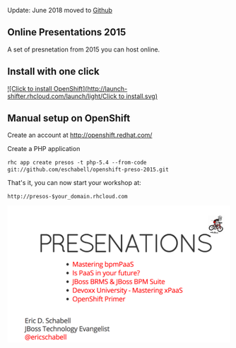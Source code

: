 Update: June 2018 moved to [Github](https://gitlab.com/eschabell/openshift-presos-2015)


Online Presentations 2015 
-------------------------
A set of presnetation from 2015 you can host online.


Install with one click
----------------------
[![Click to  install OpenShift](http://launch-shifter.rhcloud.com/launch/light/Click to  install.svg)](https://openshift.redhat.com/app/console/application_type/custom?&cartridges[]=php-5.4&initial_git_url=https://github.com/eschabell/openshift-preso-2015.git&name=presos)


Manual setup on OpenShift
-------------------------
Create an account at http://openshift.redhat.com/

Create a PHP application

    rhc app create presos -t php-5.4 --from-code git://github.com/eschabell/openshift-preso-2015.git

That's it, you can now start your workshop at:

    http://presos-$your_domain.rhcloud.com

![Cover Slide](https://raw.githubusercontent.com/eschabell/openshift-presos-2015/master/cover.png)
